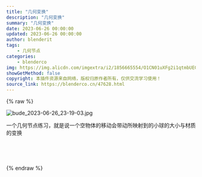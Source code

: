 ```yaml
---
title: "几何变换"
description: "几何变换"
summary: "几何变换"
date: 2023-06-26 00:00:00
updated: 2023-06-26 00:00:00
author: blenderit
tags: 
    - 几何节点
categories:
    - blenderco
img: https://img.alicdn.com/imgextra/i2/1856665554/O1CN01uXFg2i1qtmbUEGBq7_!!1856665554.jpg
showGetMethod: false
copyright: 本插件资源来自网络，版权归原作者所有，仅供交流学习使用！
source_link: https://blenderco.cn/47628.html
---
```


{% raw %}
<p><img src="https://img.alicdn.com/imgextra/i2/1856665554/O1CN01uXFg2i1qtmbUEGBq7_!!1856665554.jpg" alt="bude_2023-06-26_23-19-03.jpg"></p><p>一个几何节点练习，就是说一个空物体的移动会带动所映射到的小球的大小与材质的变换</p><p> </p><p> </p>
<div style="display: none">blenderco</div>
{% endraw %}